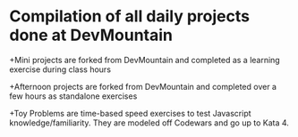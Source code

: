 Compilation of all daily projects done at DevMountain
=========================================

+Mini projects are forked from DevMountain and completed as a learning exercise during class hours

+Afternoon projects are forked from DevMountain and completed over a few hours as standalone exercises

+Toy Problems are time-based speed exercises to test Javascript knowledge/familiarity. They are modeled off Codewars and go up to Kata 4. 
